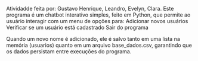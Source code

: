 Atividadde feita por: Gustavo Henrique, Leandro, Evelyn, Clara.
Este programa é um chatbot interativo simples, feito em Python, que permite ao usuário interagir com um menu de opções para:
Adicionar novos usuários
Verificar se um usuário está cadastrado
Sair do programa

Quando um novo nome é adicionado, ele é salvo tanto em uma lista na memória (usuarios) quanto em um arquivo base_dados.csv, garantindo que os dados persistam entre execuções do programa.
